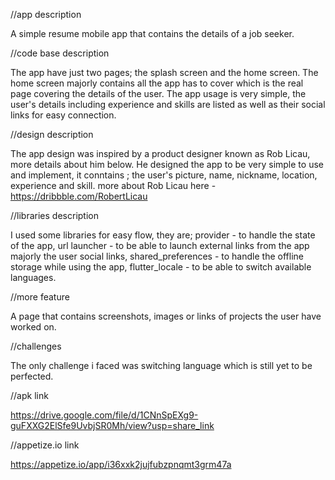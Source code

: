//app description

A simple resume mobile app that contains the details of a job seeker.

//code base description

The app have just two pages; the splash screen and the home screen.
The home screen majorly contains all the app has to cover which is the real page covering the details of the user.
The app usage is very simple, the user's details including experience and skills are listed as well as their social links for easy connection.

//design description

The app design was inspired by a product designer known as Rob Licau, more details about him below.
He designed the app to be very simple to use and implement, it conntains ; the user's picture, name, nickname, location, experience and skill.
more about Rob Licau here - https://dribbble.com/RobertLicau

//libraries description

I used some libraries for easy flow, they are; 
provider - to handle the state of the app,
url launcher - to be able to launch external links from the app majorly the user social links,
shared_preferences - to handle the offline storage while using the app,
flutter_locale - to be able to switch available languages.

//more feature

A page that contains screenshots, images or links of projects the user have worked on. 

//challenges

The only challenge i faced was switching language which is still yet to be perfected.

//apk link

https://drive.google.com/file/d/1CNnSpEXg9-guFXXG2ElSfe9UvbjSR0Mh/view?usp=share_link

//appetize.io link

https://appetize.io/app/i36xxk2jujfubzpnqmt3grm47a
